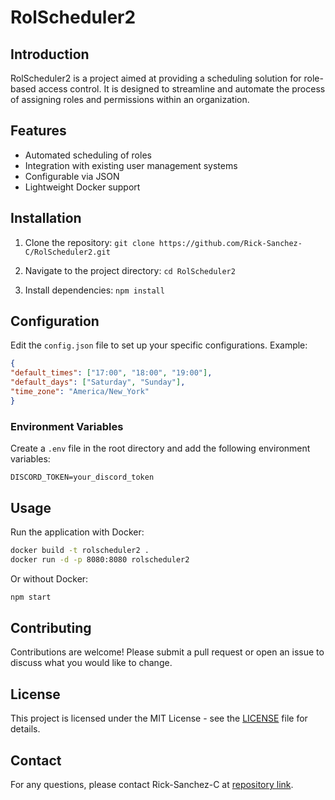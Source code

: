 # RolScheduler2

## Introduction
RolScheduler2 is a project aimed at providing a scheduling solution for role-based access control. It is designed to streamline and automate the process of assigning roles and permissions within an organization.

## Features
- Automated scheduling of roles
- Integration with existing user management systems
- Configurable via JSON
- Lightweight Docker support

## Installation

1. Clone the repository:
   `git clone https://github.com/Rick-Sanchez-C/RolScheduler2.git`

2. Navigate to the project directory:
   `cd RolScheduler2`

3. Install dependencies:
   `npm install`

## Configuration
Edit the `config.json` file to set up your specific configurations. Example:
```json
{
"default_times": ["17:00", "18:00", "19:00"],
"default_days": ["Saturday", "Sunday"],
"time_zone": "America/New_York"
}
```

### Environment Variables
Create a `.env` file in the root directory and add the following environment variables:
```
DISCORD_TOKEN=your_discord_token
```

## Usage
Run the application with Docker:
```bash
docker build -t rolscheduler2 .
docker run -d -p 8080:8080 rolscheduler2
```

Or without Docker:
```bash
npm start
```

## Contributing
Contributions are welcome! Please submit a pull request or open an issue to discuss what you would like to change.

## License
This project is licensed under the MIT License - see the [LICENSE](LICENSE) file for details.

## Contact
For any questions, please contact Rick-Sanchez-C at [repository link](https://github.com/Rick-Sanchez-C/RolScheduler2).


